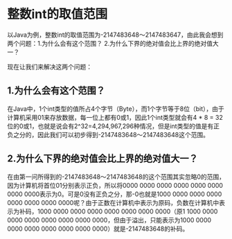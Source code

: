 # 整数int的取值范围

以Java为例，整数int的取值范围为-2147483648～2147483647，由此我会想到两个问题：1.为什么会有这个范围？ 2.为什么下界的绝对值会比上界的绝对值大一？

现在让我们来解决这两个问题：

## 1.为什么会有这个范围？

在Java中，1个int类型的值所占4个字节（Byte），而1个字节等于8位（bit），由于计算机采用01来存放数据，每一位上都有0或1，因此1个int类型就会有4 * 8 = 32位的0或1，也就是说会有2^32=4,294,967,296种情况，但是int类型的值是有正负之分的，因此我们可以初步得到-2147483648～2147483648这个范围。

##  2.为什么下界的绝对值会比上界的绝对值大一？

在由第一问所得到的-2147483648～2147483648的这个范围其实忽略0的范围，因为计算机将首位01分别表示正负，所以将0000 0000 0000 0000 0000 0000 0000 0000表示为0。可是0没有正负之分，那-0也就是1000 0000 0000 0000 0000 0000 0000 0000呢？由于正数在计算机中表示为原码，负数在计算机中表示为补码，1000 0000 0000 0000 0000 0000 0000 0000（原1 1000 0000 0000 0000 0000 0000 0000 0000，但由于溢出，只能表示为1000 0000 0000 0000 0000 0000 0000 0000）就是-2147483648的补码。